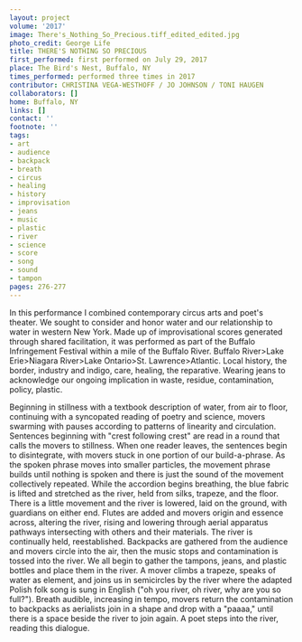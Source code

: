 ```yaml
---
layout: project
volume: '2017'
image: There's_Nothing_So_Precious.tiff_edited_edited.jpg
photo_credit: George Life
title: THERE'S NOTHING SO PRECIOUS
first_performed: first performed on July 29, 2017
place: The Bird's Nest, Buffalo, NY
times_performed: performed three times in 2017
contributor: CHRISTINA VEGA-WESTHOFF / JO JOHNSON / TONI HAUGEN
collaborators: []
home: Buffalo, NY
links: []
contact: ''
footnote: ''
tags:
- art
- audience
- backpack
- breath
- circus
- healing
- history
- improvisation
- jeans
- music
- plastic
- river
- science
- score
- song
- sound
- tampon
pages: 276-277
---
```


In this performance I combined contemporary circus arts and poet's theater. We sought to consider and honor water and our relationship to water in western New York. Made up of improvisational scores generated through shared facilitation, it was performed as part of the Buffalo Infringement Festival within a mile of the Buffalo River. Buffalo River>Lake Erie>Niagara River>Lake Ontario>St. Lawrence>Atlantic. Local history, the border, industry and indigo, care, healing, the reparative. Wearing jeans to acknowledge our ongoing implication in waste, residue, contamination, policy, plastic.

Beginning in stillness with a textbook description of water, from air to floor, continuing with a syncopated reading of poetry and science, movers swarming with pauses according to patterns of linearity and circulation. Sentences beginning with "crest following crest" are read in a round that calls the movers to stillness. When one reader leaves, the sentences begin to disintegrate, with movers stuck in one portion of our build-a-phrase. As the spoken phrase moves into smaller particles, the movement phrase builds until nothing is spoken and there is just the sound of the movement collectively repeated. While the accordion begins breathing, the blue fabric is lifted and stretched as the river, held from silks, trapeze, and the floor. There is a little movement and the river is lowered, laid on the ground, with guardians on either end. Flutes are added and movers origin and essence across, altering the river, rising and lowering through aerial apparatus pathways intersecting with others and their materials. The river is continually held, reestablished. Backpacks are gathered from the audience and movers circle into the air, then the music stops and contamination is tossed into the river. We all begin to gather the tampons, jeans, and plastic bottles and place them in the river. A mover climbs a trapeze, speaks of water as element, and joins us in semicircles by the river where the adapted Polish folk song is sung in English ("oh you river, oh river, why are you so full?"). Breath audible, increasing in tempo, movers return the contamination to backpacks as aerialists join in a shape and drop with a "paaaa," until there is a space beside the river to join again. A poet steps into the river, reading this dialogue.
